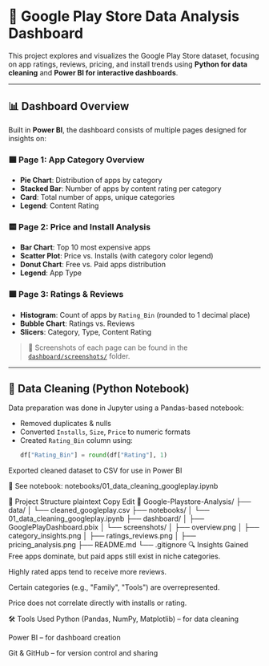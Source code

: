 # 📱 Google Play Store Data Analysis Dashboard

This project explores and visualizes the Google Play Store dataset, focusing on app ratings, reviews, pricing, and install trends using **Python for data cleaning** and **Power BI for interactive dashboards**.

---

## 📊 Dashboard Overview

Built in **Power BI**, the dashboard consists of multiple pages designed for insights on:

### 🟦 Page 1: App Category Overview
- **Pie Chart**: Distribution of apps by category
- **Stacked Bar**: Number of apps by content rating per category
- **Card**: Total number of apps, unique categories
- **Legend**: Content Rating

### 🟨 Page 2: Price and Install Analysis
- **Bar Chart**: Top 10 most expensive apps
- **Scatter Plot**: Price vs. Installs (with category color legend)
- **Donut Chart**: Free vs. Paid apps distribution
- **Legend**: App Type

### 🟩 Page 3: Ratings & Reviews
- **Histogram**: Count of apps by `Rating_Bin` (rounded to 1 decimal place)
- **Bubble Chart**: Ratings vs. Reviews
- **Slicers**: Category, Type, Content Rating

> 📸 Screenshots of each page can be found in the [`dashboard/screenshots/`](dashboard/screenshots/) folder.

---

## 🧹 Data Cleaning (Python Notebook)

Data preparation was done in Jupyter using a Pandas-based notebook:

- Removed duplicates & nulls
- Converted `Installs`, `Size`, `Price` to numeric formats
- Created `Rating_Bin` column using:  
  ```python
  df["Rating_Bin"] = round(df["Rating"], 1)
Exported cleaned dataset to CSV for use in Power BI

📄 See notebook: notebooks/01_data_cleaning_googleplay.ipynb

📁 Project Structure
plaintext
Copy
Edit
📁 Google-Playstore-Analysis/
├── data/
│   └── cleaned_googleplay.csv
├── notebooks/
│   └── 01_data_cleaning_googleplay.ipynb
├── dashboard/
│   ├── GooglePlayDashboard.pbix
│   └── screenshots/
│       ├── overview.png
│       ├── category_insights.png
│       ├── ratings_reviews.png
│       ├── pricing_analysis.png
├── README.md
└── .gitignore
🔍 Insights Gained
Free apps dominate, but paid apps still exist in niche categories.

Highly rated apps tend to receive more reviews.

Certain categories (e.g., "Family", "Tools") are overrepresented.

Price does not correlate directly with installs or rating.

🛠️ Tools Used
Python (Pandas, NumPy, Matplotlib) – for data cleaning

Power BI – for dashboard creation

Git & GitHub – for version control and sharing